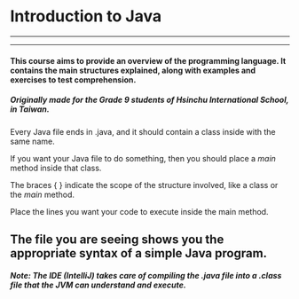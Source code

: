 Introduction to Java
=========================================================
___
***
#### This course aims to provide an overview of the programming language. It contains the main structures explained, along with examples and exercises to test comprehension.

##### Originally made for the Grade 9 students of Hsinchu International School, in Taiwan.

Every Java file ends in .java, and it should
contain a class inside with the same name.

If you want your Java file to do something, then
you should place a *main* method inside that class.

The braces \{ \} indicate the scope of the structure
involved, like a class or the *main* method.

Place the lines you want your code to execute
inside the main method.

The file you are seeing shows you the appropriate
syntax of a simple Java program.
---
##### Note: The IDE (IntelliJ) takes care of compiling the .java file into a .class file that the JVM can understand and execute.
